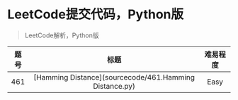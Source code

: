 # LeetCode提交代码，Python版
>LeetCode解析，Python版

|题号|标题|难易程度|
|:-:|:-:|:-:|
|461|[Hamming Distance](sourcecode/461.Hamming Distance.py)|Easy|